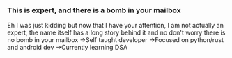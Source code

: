 ### This is expert, and there is a bomb in your mailbox
Eh I was just kidding but now that I have your attention, I am not actually an expert, the name itself has a long story behind it and no don't worry there is no bomb in your mailbox
 ->Self taught developer
 ->Focused on python/rust and android dev
 ->Currently learning DSA


 
 
